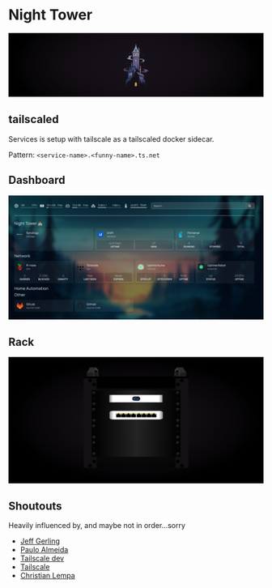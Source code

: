 # Night Tower

![tower](/docs/images/tower.png)

## tailscaled

Services is setup with tailscale as a tailscaled docker sidecar.

Pattern: `<service-name>.<funny-name>.ts.net`

## Dashboard

![my dashboard](/docs/images/dashboard.png)

## Rack

![my rack](/docs/images/rack.png)

## Shoutouts

Heavily influenced by, and maybe not in order...sorry

- [Jeff Gerling](https://github.com/geerlingguy)
- [Paulo Almeida](https://github.com/almeidapaulopt)
- [Tailscale dev](https://github.com/tailscale-dev)
- [Tailscale](https://github.com/tailscale)
- [Christian Lempa](https://github.com/christianlempa)
